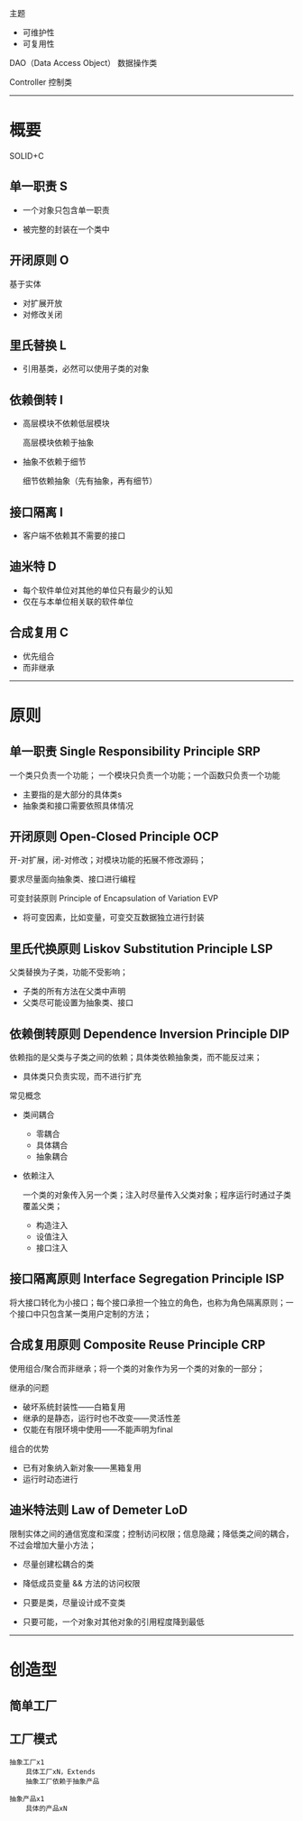 

主题

- 可维护性
- 可复用性

DAO（Data Access Object） 数据操作类

Controller 控制类



---

# 概要

SOLID+C

## 单一职责 S

- 一个对象只包含单一职责

- 被完整的封装在一个类中

## 开闭原则 O

基于实体

- 对扩展开放
- 对修改关闭

## 里氏替换 L

- 引用基类，必然可以使用子类的对象

## 依赖倒转 I

- 高层模块不依赖低层模块

  高层模块依赖于抽象

- 抽象不依赖于细节

  细节依赖抽象（先有抽象，再有细节）

## 接口隔离 I

- 客户端不依赖其不需要的接口

## 迪米特 D

- 每个软件单位对其他的单位只有最少的认知
- 仅在与本单位相关联的软件单位

## 合成复用 C

- 优先组合
- 而非继承

---

# 原则

## 单一职责 Single Responsibility Principle	SRP

一个类只负责一个功能； 一个模块只负责一个功能；一个函数只负责一个功能

- 主要指的是大部分的具体类s
- 抽象类和接口需要依照具体情况

## 开闭原则  Open-Closed Principle	OCP

开-对扩展，闭-对修改；对模块功能的拓展不修改源码；

要求尽量面向抽象类、接口进行编程

可变封装原则 Principle of Encapsulation of Variation EVP

- 将可变因素，比如变量，可变交互数据独立进行封装

## 里氏代换原则 Liskov Substitution Principle	LSP

父类替换为子类，功能不受影响；

- 子类的所有方法在父类中声明
- 父类尽可能设置为抽象类、接口

## 依赖倒转原则 Dependence Inversion Principle	DIP

依赖指的是父类与子类之间的依赖；具体类依赖抽象类，而不能反过来；

- 具体类只负责实现，而不进行扩充

常见概念

- 类间耦合

  - 零耦合
  - 具体耦合
  - 抽象耦合

- 依赖注入

  一个类的对象传入另一个类；注入时尽量传入父类对象；程序运行时通过子类覆盖父类；

  - 构造注入
  - 设值注入
  - 接口注入

## 接口隔离原则 Interface Segregation Principle	ISP

将大接口转化为小接口；每个接口承担一个独立的角色，也称为角色隔离原则；一个接口中只包含某一类用户定制的方法；

## 合成复用原则 Composite Reuse Principle	CRP

使用组合/聚合而非继承；将一个类的对象作为另一个类的对象的一部分；

继承的问题

- 破坏系统封装性——白箱复用
- 继承的是静态，运行时也不改变——灵活性差
- 仅能在有限环境中使用——不能声明为final

组合的优势

- 已有对象纳入新对象——黑箱复用
- 运行时动态进行

## 迪米特法则 Law of Demeter	LoD

限制实体之间的通信宽度和深度；控制访问权限；信息隐藏；降低类之间的耦合，不过会增加大量小方法；

- 尽量创建松耦合的类

- 降低成员变量 && 方法的访问权限

- 只要是类，尽量设计成不变类

- 只要可能，一个对象对其他对象的引用程度降到最低

---

# 创造型

## 简单工厂

## 工厂模式

```
抽象工厂x1
	具体工厂xN，Extends
	抽象工厂依赖于抽象产品

抽象产品x1
	具体的产品xN
```

